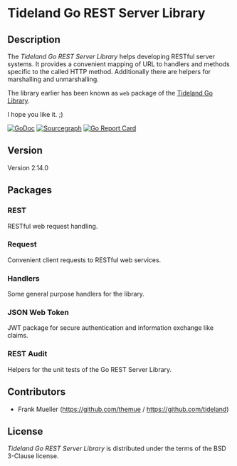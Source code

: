 # Tideland Go REST Server Library

## Description

The *Tideland Go REST Server Library* helps developing RESTful server
systems. It provides a convenient mapping of URL to handlers and methods
specific to the called HTTP method. Additionally there are helpers for
marshalling and unmarshalling.

The library earlier has been known as `web` package of the
[Tideland Go Library](https://github.com/tideland/golib).

I hope you like it. ;)

[![GoDoc](https://godoc.org/github.com/tideland/gorest?status.svg)](https://godoc.org/github.com/tideland/gorest)
[![Sourcegraph](https://sourcegraph.com/github.com/tideland/gorest/-/badge.svg)](https://sourcegraph.com/github.com/tideland/gorest?badge)
[![Go Report Card](https://goreportcard.com/badge/github.com/tideland/gorest)](https://goreportcard.com/report/github.com/tideland/gorest)

## Version

Version 2.14.0

## Packages

### REST

RESTful web request handling.

### Request

Convenient client requests to RESTful web services.

### Handlers

Some general purpose handlers for the library.

### JSON Web Token

JWT package for secure authentication and information exchange like claims.

### REST Audit

Helpers for the unit tests of the Go REST Server Library.

## Contributors

- Frank Mueller (https://github.com/themue / https://github.com/tideland)

## License

*Tideland Go REST Server Library* is distributed under the terms of the BSD 3-Clause license.
